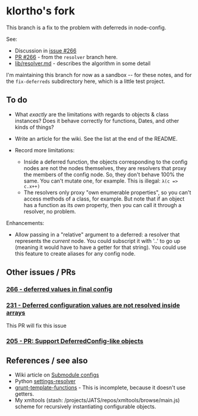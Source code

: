 # klortho's fork

This branch is a fix to the problem with deferreds in node-config.

See:

* Discussion in [issue 
  #266](https://github.com/lorenwest/node-config/issues/266#issuecomment-217063840)
* [PR #266](https://github.com/lorenwest/node-config/pull/318) - from the
  `resolver` branch here.
* [lib/resolver.md](lib/resolver.md) - describes the algorithm in some
  detail

I'm maintaining this branch for now as a sandbox -- for these notes, and
for the `fix-deferreds` subdirectory here, which is a little test project.

## To do

* What *exactly* are the limitations with regards to objects & class
  instances? Does it behave correctly for functions, Dates, and other
  kinds of things?
* Write an article for the wiki. See the list at the end of the README.

* Record more limitations:
    * Inside a deferred function, the objects corresponding to the config
      nodes are not the nodes themselves, they are resolvers that proxy
      the members of the config node. So, they don't behave 100% the same.
      You can't mutate one, for example. This is illegal:
      `λ(c => c.x++)`
    * The resolvers only proxy "own enumerable properties", so you can't
      access methods of a class, for example. But note that if an object
      has a function as its *own* property, then you can call it through
      a resolver, no problem.  

Enhancements:

* Allow passing in a "relative" argument to a deferred: a resolver that
  represents the *current* node. You could subscript it with '..' to go
  up (meaning it would have to have a getter for that string). You could
  use this feature to create aliases for any config node.


## Other issues / PRs

### [266 - deferred values in final config](https://github.com/lorenwest/node-config/issues/266)

### [231 - Deferred configuration values are not resolved inside arrays](https://github.com/lorenwest/node-config/issues/231)

This PR will fix this issue

### [205 - PR: Support DeferredConfig-like objects](https://github.com/lorenwest/node-config/pull/205)


## References / see also

* Wiki article on [Submodule 
  configs](https://github.com/lorenwest/node-config/wiki/Sub-Module-Configuration)
* Python 
  [settings-resolver](https://github.com/Klortho/settings-resolver/blob/master/settings_resolver.py)
* [grunt-template-functions](https://github.com/Klortho/grunt-template-functions) - 
  This is incomplete, because it doesn't use getters.
* My xmltools (stash: /projects/JATS/repos/xmltools/browse/main.js) scheme for 
  recursively instantiating configurable objects.
